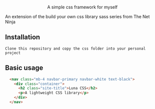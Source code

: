 <p align="center">
    A simple css framework for myself
</p>

<p>
  An extension of the build your own css library sass series from The Net Ninja
</p>

## Installation

```
Clone this repository and copy the css folder into your personal project
```

## Basic usage

```html
  <nav class="mb-4 navbar-primary navbar-white text-black">
    <div class="container">
      <h2 class="site-title">Luna CSS</h2>
      <p>A lightweight CSS library</p>
    </div>
  </nav>
```
